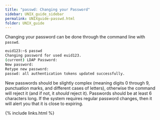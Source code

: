```yaml
---
title: "passwd: Changing your Password"
sidebar: UNIX_guide_sidebar
permalink: UNIXguide-passwd.html
folder: UNIX_guide
---
```


<link rel="stylesheet" href="css/theme-blue.css">

Changing your password can be done through the command line with `passwd`.
```bash
euid123:~$ passwd
Changing password for used euid123.
(current) LDAP Password:
New password:
Retype new password:
passwd: all authentication tokens updated successfully.
```
New passwords should be slightly complex (meaning digits 0 through 9,
    punctuation marks, and different cases of letters), otherwise the command
    will reject it (and if not, it *should* reject it).
Passwords should be at least 6 characters long.
If the system requires regular password changes, then it will alert you that
it is close to expiring.

{% include links.html %}

